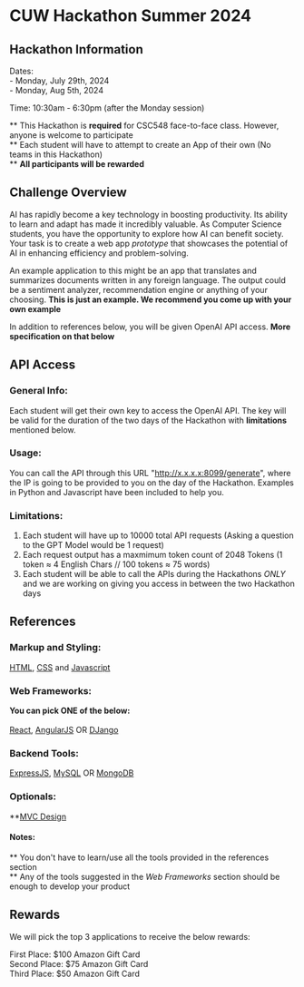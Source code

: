 # CUW Hackathon Summer 2024

## Hackathon Information

Dates:<br>
    - Monday, July 29th, 2024<br>
    - Monday, Aug 5th, 2024

Time: 10:30am - 6:30pm (after the Monday session)

** This Hackathon is **required** for CSC548 face-to-face class. However, anyone is welcome to participate <br>
** Each student will have to attempt to create an App of their own (No teams in this Hackathon)<br>
** **All participants will be rewarded**

## Challenge Overview

AI has rapidly become a key technology in boosting productivity. Its ability to learn and adapt has made it incredibly valuable. As Computer Science students, you have the opportunity to explore how AI can benefit society. Your task is to create a web app _prototype_ that showcases the potential of AI in enhancing efficiency and problem-solving.

An example application to this might be an app that translates and summarizes documents written in any foreign language. The output could be a sentiment analyzer, recommendation engine or anything of your choosing. **This is just an example. We recommend you come up with your own example**

In addition to references below, you will be given OpenAI API access. **More specification on that below**

## API Access

### General Info:

Each student will get their own key to access the OpenAI API. The key will be valid for the duration of the two days of the Hackathon with **limitations** mentioned below.

### Usage:

You can call the API through this URL "http://x.x.x.x:8099/generate", where the IP is going to be provided to you on the day of the Hackathon. Examples in Python and Javascript have been included to help you.

### Limitations:

1. Each student will have up to 10000 total API requests (Asking a question to the GPT Model would be 1 request)
2. Each request output has a maxmimum token count of 2048 Tokens (1 token ≈ 4 English Chars // 100 tokens ≈ 75 words)
3. Each student will be able to call the APIs during the Hackathons _ONLY_ and we are working on giving you access in between the two Hackathon days

## References

### Markup and Styling:
[HTML](https://www.w3schools.com/html/), [CSS](https://www.w3schools.com/css/) and [Javascript](https://www.w3schools.com/js/)
###  Web Frameworks:

**You can pick ONE of the below:** <br><br>
[React](https://react.dev/learn), [AngularJS](https://angular.dev/overview) OR [DJango](https://docs.djangoproject.com/en/5.0/)<br>

###  Backend Tools:
[ExpressJS](https://expressjs.com), [MySQL](https://dev.mysql.com/doc/) OR [MongoDB](https://www.mongodb.com/docs/)
###  Optionals:

**[MVC Design](https://www.sitepoint.com/mvc-design-pattern-javascript/)

#### Notes:
** You don't have to learn/use all the tools provided in the references section <br>
** Any of the tools suggested in the _Web Frameworks_ section should be enough to develop your product

## Rewards

We will pick the top 3 applications to receive the below rewards:

First Place: $100 Amazon Gift Card<br>
Second Place: $75 Amazon Gift Card<br>
Third Place: $50 Amazon Gift Card